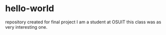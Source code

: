 # hello-world
repository created for final project
I am a student at OSUIT
this class was as very interesting one.


